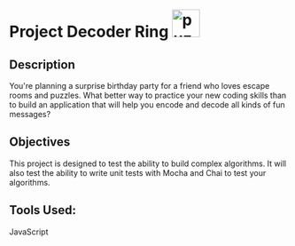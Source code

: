 # Project Decoder Ring <img src="https://user-images.githubusercontent.com/109120202/199861824-f2f1a591-944b-4409-a5fe-33366470709d.png" alt="puzzle" width="50" />


## Description
You're planning a surprise birthday party for a friend who loves escape rooms and puzzles. What better way to practice your new coding skills than to build an application that will help you encode and decode all kinds of fun messages?

## Objectives
This project is designed to test the ability to build complex algorithms. It will also test the ability to write unit tests with Mocha and Chai to test your algorithms.

## Tools Used:
JavaScript
